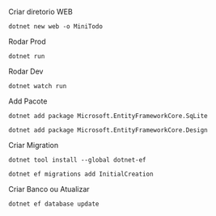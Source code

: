 Criar diretorio WEB

```dotnet new web -o MiniTodo```

Rodar Prod

```dotnet run ```

Rodar Dev

```dotnet watch run```

Add Pacote

```
dotnet add package Microsoft.EntityFrameworkCore.SqLite

dotnet add package Microsoft.EntityFrameworkCore.Design
```

Criar Migration

```
dotnet tool install --global dotnet-ef

dotnet ef migrations add InitialCreation
```

Criar Banco ou Atualizar

```
dotnet ef database update
```